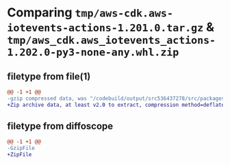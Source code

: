 # Comparing `tmp/aws-cdk.aws-iotevents-actions-1.201.0.tar.gz` & `tmp/aws_cdk.aws_iotevents_actions-1.202.0-py3-none-any.whl.zip`

## filetype from file(1)

```diff
@@ -1 +1 @@
-gzip compressed data, was "/codebuild/output/src536437278/src/packages/@aws-cdk/aws-iotevents-actions/dist/python/aws-cdk.aws-iotevents-actions-1.201.0.ta", last modified: Wed May 10 17:11:37 2023, max compression
+Zip archive data, at least v2.0 to extract, compression method=deflate
```

## filetype from diffoscope

```diff
@@ -1 +1 @@
-GzipFile
+ZipFile
```

